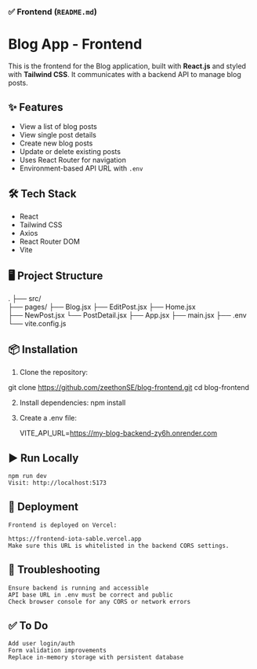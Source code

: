 ### ✅ **Frontend (`README.md`)**

# Blog App - Frontend

This is the frontend for the Blog application, built with **React.js** and styled with **Tailwind CSS**. It communicates with a backend API to manage blog posts.

## ✨ Features

- View a list of blog posts
- View single post details
- Create new blog posts
- Update or delete existing posts
- Uses React Router for navigation
- Environment-based API URL with `.env`

## 🛠 Tech Stack

- React
- Tailwind CSS
- Axios
- React Router DOM
- Vite

## 🖥 Project Structure

. ├── src/  
    ├── pages/ 
        ├── Blog.jsx 
        ├── EditPost.jsx
        ├── Home.jsx  
        ├── NewPost.jsx 
        └── PostDetail.jsx
    ├── App.jsx 
    ├── main.jsx 
├── .env 
└── vite.config.js

## 📦 Installation

1. Clone the repository:

git clone https://github.com/zeethonSE/blog-frontend.git
cd blog-frontend

2. Install dependencies:
    npm install

3. Create a .env file:

    VITE_API_URL=https://my-blog-backend-zy6h.onrender.com

## ▶️ Run Locally

    npm run dev
    Visit: http://localhost:5173

## 🚀 Deployment
    Frontend is deployed on Vercel:

    https://frontend-iota-sable.vercel.app
    Make sure this URL is whitelisted in the backend CORS settings.

## 🔧 Troubleshooting
    Ensure backend is running and accessible
    API base URL in .env must be correct and public
    Check browser console for any CORS or network errors

## ✅ To Do
    Add user login/auth
    Form validation improvements
    Replace in-memory storage with persistent database
